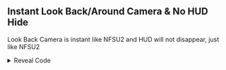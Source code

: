 ## Instant Look Back/Around Camera & No HUD Hide

Look Back Camera is instant like NFSU2 and HUD will not disappear, just like NFSU2

<details>
<summary>Reveal Code</summary>

```powerpc
041FF1A4 480000C4
04099F38 60000000
04099F4C 60000000
```
</details>